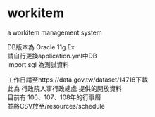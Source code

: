 # workitem   
a workitem management system   

DB版本為 Oracle 11g Ex   
請自行更換application.yml中DB   
import.sql 為測試資料   

工作日請至https://data.gov.tw/dataset/14718下載   
此為 行政院人事行政總處 提供的開放資料  
目前有 106、107、108年的行事曆   
並將CSV放至/resources/schedule   
